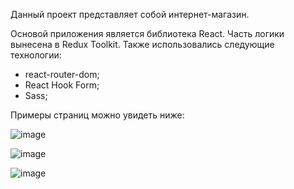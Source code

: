 Данный проект представляет собой интернет-магазин.

Основой приложения является библиотека React. Часть логики вынесена в Redux Toolkit.
Также использовались следующие технологии:
- react-router-dom;
- React Hook Form;
- Sass;

Примеры страниц можно увидеть ниже:

![image](https://github.com/YuraYuzgin/dog-food/assets/39434769/7c4e2778-38a3-4476-83ff-672ee86a0b66)

![image](https://github.com/YuraYuzgin/dog-food/assets/39434769/e744be1e-9099-41b3-a1bd-d436e698e168)

![image](https://github.com/YuraYuzgin/dog-food/assets/39434769/95da15cb-e40c-4f31-a12d-632f3deba619)
